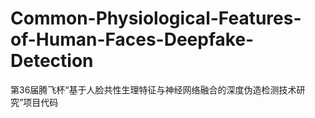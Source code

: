 # Common-Physiological-Features-of-Human-Faces-Deepfake-Detection
第36届腾飞杯“基于人脸共性生理特征与神经网络融合的深度伪造检测技术研究”项目代码

